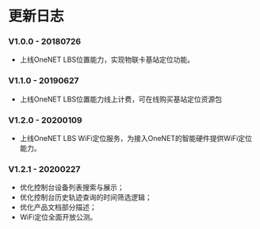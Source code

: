 # 更新日志

### V1.0.0 - 20180726 
- 上线OneNET LBS位置能力，实现物联卡基站定位功能。

### V1.1.0 - 20190627 
- 上线OneNET LBS位置能力线上计费，可在线购买基站定位资源包

### V1.2.0 - 20200109 
- 上线OneNET LBS WiFi定位服务，为接入OneNET的智能硬件提供WiFi定位能力。

### V1.2.1 - 20200227
- 优化控制台设备列表搜索与展示；
- 优化控制台历史轨迹查询的时间筛选逻辑；
- 优化产品文档部分描述；
- WiFi定位全面开放公测。